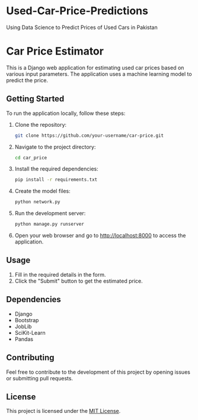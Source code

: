 # Used-Car-Price-Predictions
Using Data Science to Predict Prices of Used Cars in Pakistan 

# Car Price Estimator

This is a Django web application for estimating used car prices based on various input parameters. The application uses a machine learning model to predict the price.

## Getting Started

To run the application locally, follow these steps:

1. Clone the repository:

    ```bash
    git clone https://github.com/your-username/car-price.git
    ```

2. Navigate to the project directory:

    ```bash
    cd car_price
    ```

3. Install the required dependencies:

    ```bash
    pip install -r requirements.txt
    ```

4. Create the model files:
    
     ```bash
    python network.py
    ```

5. Run the development server:

    ```bash
    python manage.py runserver
    ```

6. Open your web browser and go to [http://localhost:8000](http://localhost:8000) to access the application.

## Usage

1. Fill in the required details in the form.
2. Click the "Submit" button to get the estimated price.

## Dependencies

- Django
- Bootstrap
- JobLib
- SciKit-Learn
- Pandas

## Contributing

Feel free to contribute to the development of this project by opening issues or submitting pull requests.

## License

This project is licensed under the [MIT License](LICENSE).

